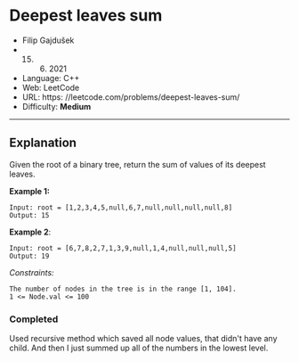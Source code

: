 # Deepest leaves sum

- Filip Gajdušek 
- 15. 6. 2021
- Language: C++
- Web: LeetCode
- URL: https: //leetcode.com/problems/deepest-leaves-sum/
- Difficulty: **Medium**
---------------------------------------------------------

## Explanation
Given the root of a binary tree, return the sum of values of its deepest leaves.

**Example 1:**
```
Input: root = [1,2,3,4,5,null,6,7,null,null,null,null,8]
Output: 15
```
**Example 2**:
```
Input: root = [6,7,8,2,7,1,3,9,null,1,4,null,null,null,5]
Output: 19
```
 

*Constraints:*

    The number of nodes in the tree is in the range [1, 104].
    1 <= Node.val <= 100

### Completed
Used recursive method which saved all node values, that didn't have any child. 
And then I just summed up all of the numbers in the lowest level.  
